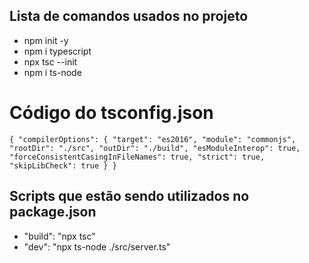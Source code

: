 ## Lista de comandos usados no projeto

- npm init -y
- npm i typescript
- npx tsc --init
- npm i ts-node

# Código do tsconfig.json

``
{
  "compilerOptions": {
    "target": "es2016",
    "module": "commonjs",
    "rootDir": "./src",
    "outDir": "./build",
    "esModuleInterop": true,
    "forceConsistentCasingInFileNames": true,
    "strict": true,
    "skipLibCheck": true
  }
}
`` 

## Scripts que estão sendo utilizados no package.json

- "build": "npx tsc"
- "dev": "npx ts-node ./src/server.ts"

